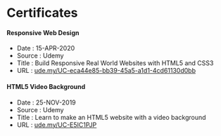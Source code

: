 # Certificates

#### Responsive Web Design
* Date   : 15-APR-2020
* Source : Udemy
* Title  : Build Responsive Real World Websites with HTML5 and CSS3
* URL    : [ude.my/UC-eca44e85-bb39-45a5-a1d1-4cd61130d0bb](ude.my/UC-eca44e85-bb39-45a5-a1d1-4cd61130d0bb)


#### HTML5 Video Background
* Date   : 25-NOV-2019
* Source : Udemy
* Title  : Learn to make an HTML5 website with a video background
* URL    : [ude.my/UC-E5IC1PJP](ude.my/UC-E5IC1PJP)
